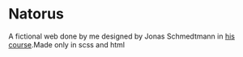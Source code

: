 # Natorus

A fictional web done by me designed by  Jonas Schmedtmann in [his course](https://www.udemy.com/course/advanced-css-and-sass).Made only in scss and html
